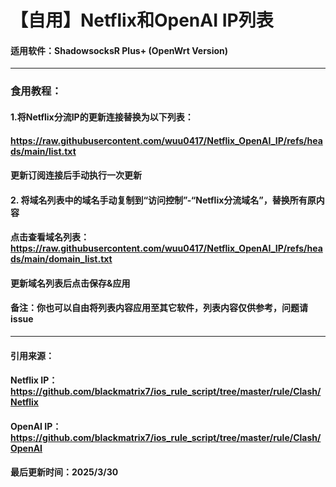 # 【自用】Netflix和OpenAI IP列表

#### 适用软件：ShadowsocksR Plus+ (OpenWrt Version)

---

### 食用教程：

#### 1.将Netflix分流IP的更新连接替换为以下列表：

#### https://raw.githubusercontent.com/wuu0417/Netflix_OpenAI_IP/refs/heads/main/list.txt

#### 更新订阅连接后手动执行一次更新

#### 2. 将域名列表中的域名手动复制到“访问控制”-“Netflix分流域名”，替换所有原内容

#### 点击查看域名列表：https://raw.githubusercontent.com/wuu0417/Netflix_OpenAI_IP/refs/heads/main/domain_list.txt

#### 更新域名列表后点击保存&应用

#### 备注：你也可以自由将列表内容应用至其它软件，列表内容仅供参考，问题请issue

---

#### 引用来源：

#### Netflix IP：https://github.com/blackmatrix7/ios_rule_script/tree/master/rule/Clash/Netflix

#### OpenAI IP： https://github.com/blackmatrix7/ios_rule_script/tree/master/rule/Clash/OpenAI

#### 最后更新时间：2025/3/30
